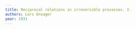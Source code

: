 ```yaml
---
title: Reciprocal relations in irreversible processes. I.
authors: Lars Onsager
year: 1931
---
```


